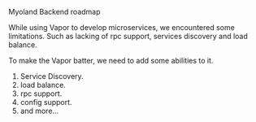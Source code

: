 
Myoland Backend roadmap

While using Vapor to develop microservices, we encountered some limitations.
Such as lacking of rpc support, services discovery and load balance.

To make the Vapor batter, we need to add some abilities to it.

1. Service Discovery.
2. load balance.
3. rpc support.
4. config support.
5. and more...

